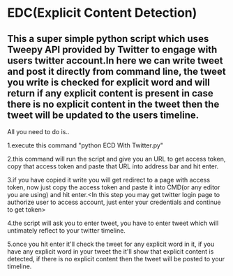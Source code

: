 EDC(Explicit Content Detection)
===========================================================================================================================================
This a super simple python script which uses Tweepy API provided by Twitter to engage with users twitter account.In here we can write tweet and post it directly from command line, the tweet you write is checked for explicit word and will return if any explicit content is present  in case there is no explicit content in the tweet then the tweet will be updated to the users timeline. 
-------------------------------------------------------------------------------------------------------------------------------------------
All you need to do is..

1.execute this command "python ECD With Twitter.py"

2.this command will run the script and give you an URL to get access token, copy that access token and paste that URL into address bar and hit enter.

3.if you have copied it write you will get redirect to a page with access token, now just copy the access token and paste it into CMD(or any editor you are using) and hit enter.<In this step you may get twitter login page to authorize user to access account, just enter your credentials and continue to get token>

4.the script will ask you to enter tweet, you have to enter tweet which will untimately reflect to your twitter timeline.

5.once you hit enter it'll check the tweet for any explicit word in it, if you have any explicit word in your tweet the it'll show that explicit content is detected, if there is no explicit content then the tweet will be posted to your timeline.

